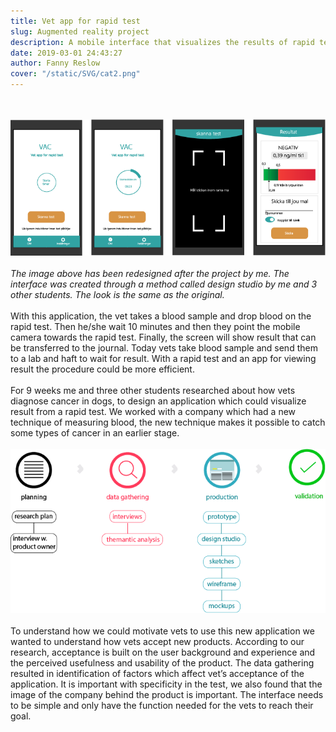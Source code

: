 ```yaml
---
title: Vet app for rapid test
slug: Augmented reality project
description: A mobile interface that visualizes the results of rapid test in dogs cancer diagnosis
date: 2019-03-01 24:43:27
author: Fanny Reslow
cover: "/static/SVG/cat2.png"
---
```

<br><br>
![image of Vac application](/static/png/Vac1234.png "image of Vac application")
<br><br>
*The image above has been redesigned after the project by me. The interface was created through a method called design studio by me and 3 other students. The look is the same as the original.*
<br><br>
With this application, the vet takes a blood sample and drop blood on the rapid test. Then he/she wait 10 minutes and then they point the mobile camera towards the rapid test. Finally, the screen will show result that can be transferred to the journal.
Today vets take blood sample and send them to a lab and haft to wait for result. With a rapid test and an app for viewing result the procedure could be more efficient.
<br><br>
For 9 weeks me and three other students researched about how vets diagnose cancer in dogs, to design an application which could visualize result from a rapid test. We worked with a company which had a new technique of measuring blood, the new technique makes it possible to catch some types of cancer in an earlier stage. 
<br><br>
![image of workprocess](/static/process/processVac.png "image of workprocess")
<br><br>
To understand how we could motivate vets to use this new application we wanted to understand how vets accept new products. According to our research, acceptance is built on the user background and experience and the perceived usefulness and usability of the product. The data gathering resulted in identification of factors which affect vet’s acceptance of the application. It is important with specificity in the test, we also found that the image of the company behind the product is important. The interface needs to be simple and only have the function needed for the vets to reach their goal.
<br><br>